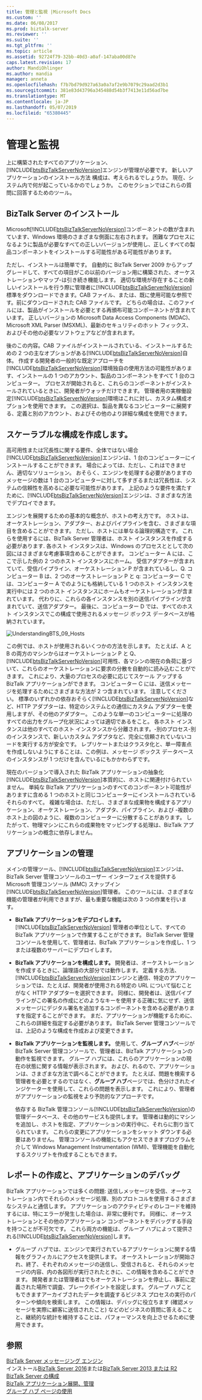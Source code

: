 ```yaml
---
title: 管理と監視 |Microsoft Docs
ms.custom: ''
ms.date: 06/08/2017
ms.prod: biztalk-server
ms.reviewer: ''
ms.suite: ''
ms.tgt_pltfrm: ''
ms.topic: article
ms.assetid: 92724f79-32bb-40d3-a0af-147aba00d87e
caps.latest.revision: 17
author: MandiOhlinger
ms.author: mandia
manager: anneta
ms.openlocfilehash: f7b7bd79d927a63a0a7af2e9b7079c29aad2d3b1
ms.sourcegitcommit: 381e83d43796a345488d54b3f7413e11d56ad7be
ms.translationtype: MT
ms.contentlocale: ja-JP
ms.lasthandoff: 05/07/2019
ms.locfileid: "65380445"
---
```

# <a name="management-and-monitoring"></a>管理と監視
上に構築されたすべてのアプリケーション、[!INCLUDE[btsBizTalkServerNoVersion](../includes/btsbiztalkservernoversion-md.md)]エンジンが管理が必要です。 新しいアプリケーションのインストール方法 構成は、考えられるでしょうか。 現在、システム内で何が起こっているかのでしょうか。 このセクションではこれらの質問に回答するためのツール。  
  
## <a name="installing-biztalk-server"></a>BizTalk Server のインストール  
 Microsoft[!INCLUDE[btsBizTalkServerNoVersion](../includes/btsbiztalkservernoversion-md.md)]コンポーネントの数が含まれています、Windows 環境のさまざまな側面に左右されます。 困難なプロセスになるように製品が必要なすべての正しいバージョンが使用し、正しくすべての製品コンポーネントをインストールする可能性がある可能性があります。  
  
 ただし、インストールは簡単です。 自動的に BizTalk Server 2009 からアップグレードして、すべての項目がこの以前のバージョン用に構築された、オーケストレーションやマップ-は引き続き機能します。 適切な環境が存在することの新しいインストールを行う際に管理者に[!INCLUDE[btsBizTalkServerNoVersion](../includes/btsbiztalkservernoversion-md.md)]標準をダウンロードできます。CAB ファイル、または、既に使用可能な参照です。前にダウンロードされた CAB ファイルです。 どちらの場合は、このファイルには、製品がインストールを必要とする再頒布可能コンポーネントが含まれています。 正しいバージョンの Microsoft Data Access Components (MDAC)、Microsoft XML Parser (MSXML)、最新のセキュリティのホット フィックス、およびその他の必要なソフトウェアなどが含まれます。  
  
 後のこの内容。CAB ファイルがインストールされている、インストールするための 2 つの主なオプションがある[!INCLUDE[btsBizTalkServerNoVersion](../includes/btsbiztalkservernoversion-md.md)]自体。 作成する開発者の一般的な既定アプローチを[!INCLUDE[btsBizTalkServerNoVersion](../includes/btsbiztalkservernoversion-md.md)]環境独自の使用方法の可能性があります、インストールの 1 つのアカウント、製品のコンポーネントをすべて 1 台のコンピューター。 プロセスが開始されると、これらのコンポーネントがインストールされているときに、開発者がウォッチだけできます。 管理者用の実稼働設定[!INCLUDE[btsBizTalkServerNoVersion](../includes/btsbiztalkservernoversion-md.md)]環境はこれに対し、カスタム構成オプションを使用できます。 この選択は、製品を異なるコンピューターに展開する、定義と別のアカウント、およびその他のより詳細な構成を使用できます。  
  
## <a name="creating-scalable-configurations"></a>スケーラブルな構成を作成します。  
 高可用性または冗長性に関する要件、全体ではない場合[!INCLUDE[btsBizTalkServerNoVersion](../includes/btsbiztalkservernoversion-md.md)]エンジンは、1 台のコンピューターにインストールすることができます。 場合によっては、ただし、これはできません、適切なソリューション。 おそらく、エンジンを処理する必要がありますのメッセージの数は 1 台のコンピューターに対して多すぎるまたは冗長性は、システムの信頼性を高めるに必要な可能性があります。 上記のような要件を満たすために、[!INCLUDE[btsBizTalkServerNoVersion](../includes/btsbiztalkservernoversion-md.md)]エンジンは、さまざまな方法でデプロイできます。  
  
 エンジンを展開するための基本的な概念が、ホストの考え方です。 ホストは、オーケストレーション、アダプター、およびパイプラインを含む、さまざまな項目を含めることができます。 ただし、ホストには単なる論理的構造です。 これらを使用するには、BizTalk Server 管理者は、ホスト インスタンスを作成する必要があります. 各ホスト インスタンスは、Windows のプロセスととして次の図にはさまざまな考慮事項含めることができます。 コンピューター A には、ここで示した例の 2 つのホスト インスタンスにホーム。 受信アダプターが含まれていて、受信パイプライン、オーケストレーション P が含まれているし、Q. コンピューター B は、2 つのオーケストレーション P と q: コンピューター C では、コンピューター A でのようにも格納している 1 つのホスト インスタンスを実行中には 2 つのホスト インスタンスにホームもオーケストレーションが含まれています。 代わりに、これらの各インスタンスを別の送信パイプラインが含まれていて、送信アダプター。 最後に、コンピューター D では、すべてのホスト インスタンスでこの構成で使用されるメッセージ ボックス データベースが格納されています。  
  
 ![](../core/media/understandingbts-09-hosts.gif "UnderstandingBTS_09_Hosts")  
  
 この例では、ホストが使用されるいくつかの方法を示します。 たとえば、A と B の両方のマシンからはオーケストレーション P と Q、[!INCLUDE[btsBizTalkServerNoVersion](../includes/btsbiztalkservernoversion-md.md)]可用性、各マシンの現在の負荷に基づいて、これらのオーケストレーションに要求の分散を自動的に読み込むことができます。 これにより、大量のプロセスの必要に応じてスケール アップする BizTalk アプリケーションができます。 コンピューター C には、送信メッセージを処理するためにさまざまな方法が 2 つ含まれています。 注意してください。 標準のいずれかの依存おそらく[!INCLUDE[btsBizTalkServerNoVersion](../includes/btsbiztalkservernoversion-md.md)]など、HTTP アダプターは、特定のシステムとの通信にカスタム アダプターを使用しますが、その他のアダプター。 このような単一のコンピューターに処理のすべての出力をグループ化状況によっては適切であるをこと。 各ホスト インスタンスは他のすべてのホスト インスタンスから分離されます。-別のプロセス-別のインスタンスで、新しいカスタム アダプタなど、完全に信頼されていないコードを実行する方が安全です。 レプリケートまたはクラスタ化と、単一障害点を作成しないようにすることは、この例は、メッセージ ボックス データベースのインスタンスが 1 つだけを含んでいるにもかかわらずです。  
  
 現在のバージョンで導入された BizTalk アプリケーションの抽象化[!INCLUDE[btsBizTalkServerNoVersion](../includes/btsbiztalkservernoversion-md.md)]本質的に、ホストに関連付けられていません。 単純な BizTalk アプリケーションのすべてのコンポーネント可能性がありますに含める 1 つのホストと同じコンピューターにインストールされているそれらのすべて。 複雑な場合は、ただし、さまざまな成果物を構成するアプリケーション、オーケストレーション、アダプタ、パイプライン、および -複数のホスト上の図のように、複数のコンピューターに分散することがあります。 したがって、物理マシンにこれらの成果物をマッピングする処理は、BizTalk アプリケーションの概念に依存しません。  
  
## <a name="managing-applications"></a>アプリケーションの管理  
 メインの管理ツール、[!INCLUDE[btsBizTalkServerNoVersion](../includes/btsbiztalkservernoversion-md.md)]エンジンは、BizTalk Server 管理コンソールのユーザー インターフェイスを提供する Microsoft 管理コンソール (MMC) スナップイン[!INCLUDE[btsBizTalkServerNoVersion](../includes/btsbiztalkservernoversion-md.md)]管理者。 このツールには、さまざまな機能の管理者が利用できますが、最も重要な機能は次の 3 つの作業を行います。  
  
- **BizTalk アプリケーションをデプロイします。** [!INCLUDE[btsBizTalkServerNoVersion](../includes/btsbiztalkservernoversion-md.md)] 管理者の単位として、すべての BizTalk アプリケーションで作業することができます。 BizTalk Server 管理コンソールを使用して、管理者は、BizTalk アプリケーションを作成し、1 つまたは複数のサーバーにデプロイします。  
  
- **BizTalk アプリケーションを構成します。** 開発者は、オーケストレーションを作成するときに、論理語の大部分では動作します。 定義する方法、[!INCLUDE[btsBizTalkServerNoVersion](../includes/btsbiztalkservernoversion-md.md)]エンジンと通信、特定のアプリケーションでは、たとえば、開発者が使用される特定の URL について悩むことがなく HTTP アダプターを選択できます。 同様に、開発者は、送信パイプラインがこの署名の作成にどのようなキーを使用する正確に気にせず、送信メッセージにデジタル署名を追加するコンポーネントを含める必要がありますを指定することができます。 まだ、アプリケーションが機能するために、これらの詳細を指定する必要があります。 BizTalk Server 管理コンソールでは、上記のような構成を作成および変更できます。  
  
- **BizTalk アプリケーションを監視します。** 使用して、**グループ ハブ**ページが BizTalk Server 管理コンソールで、管理者は、BizTalk アプリケーションの動作を監視できます。 グループ ハブには、これらのアプリケーションの現在の状態に関する情報が表示されます。 および、れるので、アプリケーションは、さまざまな方法で調べることができます。 たとえば、問題を検索する管理者を必要とするのではなく、**グループ ハブ**ページでは、色分けされたインジケーターを使用して、これらの問題を表示します。 これにより、管理者がアプリケーションの監視をより予防的なアプローチです。  
  
  依存する BizTalk 管理コンソール[!INCLUDE[btsBizTalkServerNoVersion](../includes/btsbiztalkservernoversion-md.md)]の管理データベース、その他のサービスも提供します。 管理者は動的にマシンを追加し、ホストを指定、アプリケーションの実行中に、それらに割り当てられています。 これらの変更にアプリケーションをシャット ダウンする必要はありません。 管理コンソールの機能にもアクセスできますプログラムを介して Windows Management Instrumentation (WMI)、管理機能を自動化するスクリプトを作成することもできます。  
  
## <a name="reporting-on-and-debugging-applications"></a>レポートの作成と、アプリケーションのデバッグ  
 BizTalk アプリケーションでは多くの問題: 送信しメッセージを受信、オーケストレーション内でそれらのメッセージ処理、別のプロトコルを使用するさまざまなシステムと通信します。 アプリケーションのアクティビティのレコードを維持するには、特にエラーが発生した場合は、非常に便利です。 同様に、オーケストレーションとその他のアプリケーション コンポーネントをデバッグする手段を持つことが不可欠です。 これら両方の機能は、グループ ハブによって提供される[!INCLUDE[btsBizTalkServerNoVersion](../includes/btsbiztalkservernoversion-md.md)]します。  
  
-   グループ ハブでは、エンジンで実行されているアプリケーションに関する情報をグラフィカルにアクセスを提供します。 オーケストレーションが開始され、終了、それぞれのメッセージの送信し、受信されると、それらのメッセージの内容、内の各図形が実行されたときに、この情報を含めることができます。 開発者または管理者はでもオーケストレーションを停止し、事前に定義された場所で調査、ブレークポイントを設定します。 グループ ハブこともできますアーカイブされたデータを調査するビジネス プロセスの実行のパターンや傾向を検索します。 この情報は、デバッグに役立ちます (確認メッセージを実際に顧客に送信されたこと) などのビジネスの質問に答えることと、継続的な統計を維持することは、パフォーマンスを向上させるために使用できます。  
  
## <a name="see-also"></a>参照  
 [BizTalk Server メッセージング エンジン](../core/the-biztalk-server-messaging-engine.md)   
インストール[BizTalk Server 2016](../install-and-config-guides/biztalk-server-2016-what-s-new-and-installation.md)または[BizTalk Server 2013 または R2](../install-and-config-guides/biztalk-server-2013-and-2013-r2-what-s-new-install-and-upgrade.md)    
[BizTalk Server の構成](../install-and-config-guides/configure-biztalk-server.md)  
 [BizTalk アプリケーション展開、管理](../core/deploying-and-managing-biztalk-applications.md)   
 [グループ ハブ ページの使用](../core/using-the-group-hub-page.md)